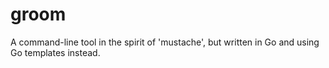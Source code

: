 groom
=====

A command-line tool in the spirit of 'mustache', but written in Go and using Go templates instead.